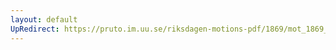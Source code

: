 ```yaml
---
layout: default
UpRedirect: https://pruto.im.uu.se/riksdagen-motions-pdf/1869/mot_1869__ak__255/mot_1869__ak__255-001.pdf
---
```

